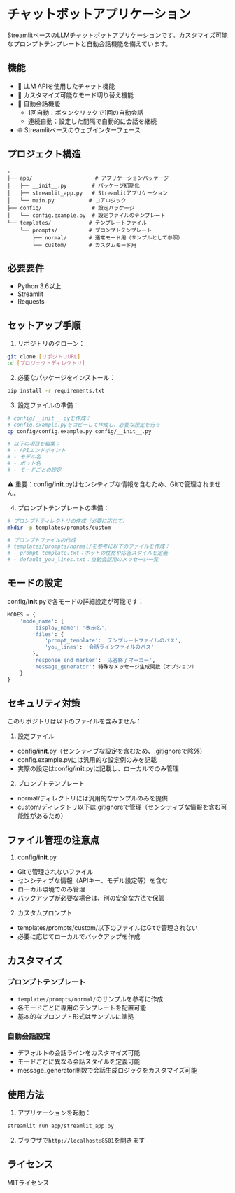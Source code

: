 # チャットボットアプリケーション

StreamlitベースのLLMチャットボットアプリケーションです。カスタマイズ可能なプロンプトテンプレートと自動会話機能を備えています。

## 機能

* 💬 LLM APIを使用したチャット機能
* 🔄 カスタマイズ可能なモード切り替え機能
* 🤖 自動会話機能
  * 1回自動：ボタンクリックで1回の自動会話
  * 連続自動：設定した間隔で自動的に会話を継続
* 🌐 Streamlitベースのウェブインターフェース

## プロジェクト構造

```plaintext
.
├── app/                    # アプリケーションパッケージ
│   ├── __init__.py        # パッケージ初期化
│   ├── streamlit_app.py   # Streamlitアプリケーション
│   └── main.py           # コアロジック
├── config/                # 設定パッケージ
│   └── config.example.py  # 設定ファイルのテンプレート
└── templates/            # テンプレートファイル
    └── prompts/          # プロンプトテンプレート
        ├── normal/       # 通常モード用（サンプルとして参照）
        └── custom/       # カスタムモード用
```

## 必要要件

* Python 3.6以上
* Streamlit
* Requests

## セットアップ手順

1. リポジトリのクローン：

```bash
git clone [リポジトリURL]
cd [プロジェクトディレクトリ]
```

2. 必要なパッケージをインストール：

```bash
pip install -r requirements.txt
```

3. 設定ファイルの準備：

```bash
# config/__init__.pyを作成：
# config.example.pyをコピーして作成し、必要な設定を行う
cp config/config.example.py config/__init__.py

# 以下の項目を編集：
# - APIエンドポイント
# - モデル名
# - ボット名
# - モードごとの設定
```

⚠️ 重要：config/__init__.pyはセンシティブな情報を含むため、Gitで管理されません。

4. プロンプトテンプレートの準備：

```bash
# プロンプトディレクトリの作成（必要に応じて）
mkdir -p templates/prompts/custom

# プロンプトファイルの作成
# templates/prompts/normal/を参考に以下のファイルを作成：
# - prompt_template.txt：ボットの性格や応答スタイルを定義
# - default_you_lines.txt：自動会話用のメッセージ一覧
```

## モードの設定

config/__init__.pyで各モードの詳細設定が可能です：

```python
MODES = {
    'mode_name': {
        'display_name': '表示名',
        'files': {
            'prompt_template': 'テンプレートファイルのパス',
            'you_lines': '会話ラインファイルのパス'
        },
        'response_end_marker': '応答終了マーカー',
        'message_generator': 特殊なメッセージ生成関数（オプション）
    }
}
```

## セキュリティ対策

このリポジトリは以下のファイルを含みません：

1. 設定ファイル

* config/__init__.py（センシティブな設定を含むため、.gitignoreで除外）
* config.example.pyには汎用的な設定例のみを記載
* 実際の設定はconfig/__init__.pyに記載し、ローカルでのみ管理

2. プロンプトテンプレート

* normal/ディレクトリには汎用的なサンプルのみを提供
* custom/ディレクトリ以下は.gitignoreで管理（センシティブな情報を含む可能性があるため）

## ファイル管理の注意点

1. config/__init__.py

* Gitで管理されないファイル
* センシティブな情報（APIキー、モデル設定等）を含む
* ローカル環境でのみ管理
* バックアップが必要な場合は、別の安全な方法で保管

2. カスタムプロンプト

* templates/prompts/custom/以下のファイルはGitで管理されない
* 必要に応じてローカルでバックアップを作成

## カスタマイズ

### プロンプトテンプレート

* `templates/prompts/normal/`のサンプルを参考に作成
* 各モードごとに専用のテンプレートを配置可能
* 基本的なプロンプト形式はサンプルに準拠

### 自動会話設定

* デフォルトの会話ラインをカスタマイズ可能
* モードごとに異なる会話スタイルを定義可能
* message_generator関数で会話生成ロジックをカスタマイズ可能

## 使用方法

1. アプリケーションを起動：

```bash
streamlit run app/streamlit_app.py
```

2. ブラウザで`http://localhost:8501`を開きます

## ライセンス

MITライセンス

